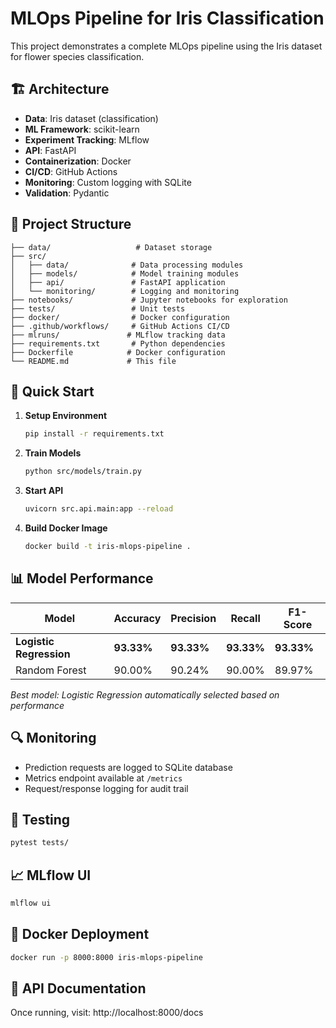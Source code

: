 # MLOps Pipeline for Iris Classification

This project demonstrates a complete MLOps pipeline using the Iris dataset for flower species classification.

## 🏗️ Architecture

- **Data**: Iris dataset (classification)
- **ML Framework**: scikit-learn
- **Experiment Tracking**: MLflow
- **API**: FastAPI
- **Containerization**: Docker
- **CI/CD**: GitHub Actions
- **Monitoring**: Custom logging with SQLite
- **Validation**: Pydantic

## 📁 Project Structure

```
├── data/                   # Dataset storage
├── src/
│   ├── data/              # Data processing modules
│   ├── models/            # Model training modules
│   ├── api/               # FastAPI application
│   └── monitoring/        # Logging and monitoring
├── notebooks/             # Jupyter notebooks for exploration
├── tests/                 # Unit tests
├── docker/                # Docker configuration
├── .github/workflows/     # GitHub Actions CI/CD
├── mlruns/               # MLflow tracking data
├── requirements.txt       # Python dependencies
├── Dockerfile            # Docker configuration
└── README.md             # This file
```

## 🚀 Quick Start

1. **Setup Environment**
   ```bash
   pip install -r requirements.txt
   ```

2. **Train Models**
   ```bash
   python src/models/train.py
   ```

3. **Start API**
   ```bash
   uvicorn src.api.main:app --reload
   ```

4. **Build Docker Image**
   ```bash
   docker build -t iris-mlops-pipeline .
   ```

## 📊 Model Performance

| Model | Accuracy | Precision | Recall | F1-Score |
|-------|----------|-----------|--------|----------|
| **Logistic Regression** | **93.33%** | **93.33%** | **93.33%** | **93.33%** |
| Random Forest | 90.00% | 90.24% | 90.00% | 89.97% |

*Best model: Logistic Regression automatically selected based on performance*

## 🔍 Monitoring

- Prediction requests are logged to SQLite database
- Metrics endpoint available at `/metrics`
- Request/response logging for audit trail

## 🧪 Testing

```bash
pytest tests/
```

## 📈 MLflow UI

```bash
mlflow ui
```

## 🐳 Docker Deployment

```bash
docker run -p 8000:8000 iris-mlops-pipeline
```

## 📝 API Documentation

Once running, visit: http://localhost:8000/docs

